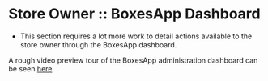 # Store Owner :: BoxesApp Dashboard


<div class="todo">
<p>
<ul class="list">
<li>
This section requires a lot more work to detail actions available to the store
owner through the BoxesApp dashboard.
</li>
</ul>
</p>
</div>

A rough video preview tour of the BoxesApp administration dashboard can be seen [here](https://drive.google.com/file/d/16zMoHqAO5WtjadNIKKByToAedoXWEjWU/view?usp=sharing).


